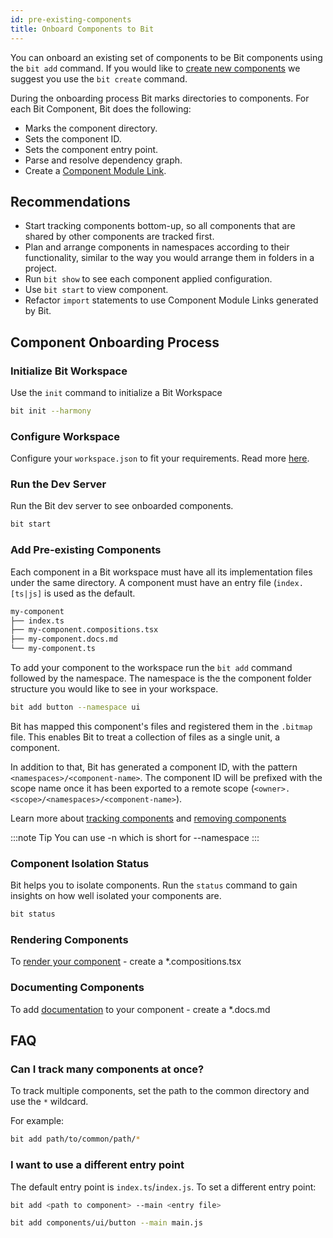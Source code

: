```yaml
---
id: pre-existing-components
title: Onboard Components to Bit
---
```


You can onboard an existing set of components to be Bit components using the `bit add` command. If you would like to [create new components](/getting-started/creating-components) we suggest you use the `bit create` command.

During the onboarding process Bit marks directories to components. For each Bit Component, Bit does the following:

- Marks the component directory.
- Sets the component ID.
- Sets the component entry point.
- Parse and resolve dependency graph.
- Create a [Component Module Link](/bit-workspace/manage-workspace#component-module-links).

## Recommendations

- Start tracking components bottom-up, so all components that are shared by other components are tracked first.
- Plan and arrange components in namespaces according to their functionality, similar to the way you would arrange them in folders in a project.
- Run `bit show` to see each component applied configuration.
- Use `bit start` to view component.
- Refactor `import` statements to use Component Module Links generated by Bit.

## Component Onboarding Process

### Initialize Bit Workspace

Use the `init` command to initialize a Bit Workspace

```sh
bit init --harmony
```

### Configure Workspace

Configure your `workspace.json` to fit your requirements. Read more [here](/bit-workspace/manage-workspace).

### Run the Dev Server

Run the Bit dev server to see onboarded components.

```sh
bit start
```

### Add Pre-existing Components

Each component in a Bit workspace must have all its implementation files under the same directory. A component must have an entry file (`index.[ts|js]` is used as the default.

```bash
my-component
├── index.ts
├── my-component.compositions.tsx
├── my-component.docs.md
└── my-component.ts
```

To add your component to the workspace run the `bit add` command followed by the namespace. The namespace is the the component folder structure you would like to see in your workspace.

```bash
bit add button --namespace ui
```

Bit has mapped this component's files and registered them in the `.bitmap` file. This enables Bit to treat a collection of files as a single unit, a component.

In addition to that, Bit has generated a component ID, with the pattern `<namespaces>/<component-name>`. The component ID will be prefixed with the scope name once it has been exported to a remote scope (`<owner>.<scope>/<namespaces>/<component-name>`).

Learn more about [tracking components](https://TODO/building-with-bit/tracking-components) and [removing components](/bit-workspace/removing-components)

:::note Tip
You can use -n which is short for --namespace
:::

### Component Isolation Status

Bit helps you to isolate components. Run the `status` command to gain insights on how well isolated your components are.

```sh
bit status
```

### Rendering Components

To [render your component](bit-components/component-compositions) - create a \*.compositions.tsx

### Documenting Components

To add [documentation](/bit-components/documenting-components) to your component - create a \*.docs.md

## FAQ

### Can I track many components at once?

To track multiple components, set the path to the common directory and use the `*` wildcard.

For example:

```bash
bit add path/to/common/path/*
```

### I want to use a different entry point

The default entry point is `index.ts`/`index.js`. To set a different entry point:

```bash
bit add <path to component> --main <entry file>
```

```bash title="Set main.js as entry point"
bit add components/ui/button --main main.js
```
